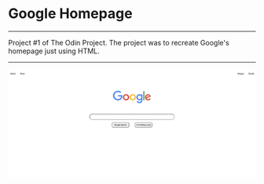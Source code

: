 # Google Homepage

---

Project #1 of The Odin Project. The project was to recreate Google's homepage just using HTML.

---

![alt text](google-homepage-screenshot.png)